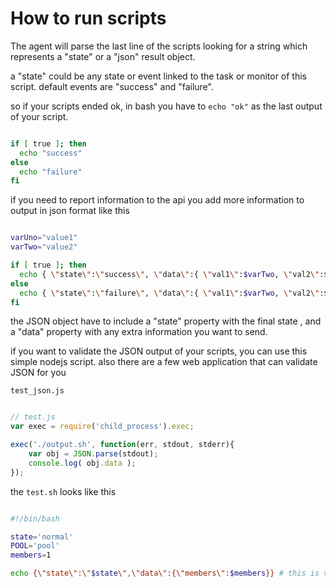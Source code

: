 
# How to run scripts

The agent will parse the last line of the scripts looking for a string which represents a "state" or a "json" result object.

a "state" could be any state or event linked to the task or monitor of this script. default events are "success" and "failure".

so if your scripts ended ok, in bash you have to `echo "ok"` as the last output of your script.

```sh

if [ true ]; then
  echo "success"
else
  echo "failure"
fi

```


if you need to report information to the api you add more information to output in json format like this



```sh

varUno="value1"
varTwo="value2"

if [ true ]; then
  echo { \"state\":\"success\", \"data\":{ \"val1\":$varTwo, \"val2\":$varUno } }
else
  echo { \"state\":\"failure\", \"data\":{ \"val1\":$varTwo, \"val2\":$varUno } }
fi

```

the JSON object have to include a "state" property with the final state , and a "data" property with any extra information you want to send.


if you want to validate the JSON output of your scripts, you can use this simple nodejs script.
also there are a few web application that can validate JSON for you

`test_json.js`

```js

// test.js
var exec = require('child_process').exec;

exec('./output.sh', function(err, stdout, stderr){
    var obj = JSON.parse(stdout);
    console.log( obj.data );
});

```

the `test.sh` looks like this

```sh

#!/bin/bash

state='normal'
POOL='pool'
members=1

echo {\"state\":\"$state\",\"data\":{\"members\":$members}} # this is valid json when echoed

```
